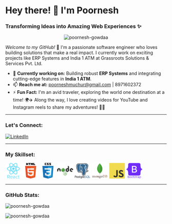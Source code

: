 # Hey there! 👋 I'm Poornesh
### Transforming Ideas into Amazing Web Experiences ✨

<p align="center"> 
  <img src="https://komarev.com/ghpvc/?username=poornesh-gowdaa&label=Profile%20views&color=0e75b6&style=flat" alt="poornesh-gowdaa" />
</p>

<p> 
  <i>Welcome to my GitHub!</i> 🎉 I'm a passionate software engineer who loves building solutions that make a real impact. I currently work on exciting projects like ERP Systems and India 1 ATM at Grassroots Solutions & Services Pvt. Ltd.
</p>

- 🔭 **Currently working on:** Building robust **ERP Systems** and integrating cutting-edge features in **India 1 ATM**.
- 📫 **Reach me at:** [poorneshmuchur@gmail.com](mailto:poorneshmuchur@gmail.com) | 8971602372
- ⚡ **Fun Fact:** I'm an avid traveler, exploring the world one destination at a time! 🌍✈️ Along the way, I love creating videos for YouTube and Instagram reels to share my adventures! 🎥✨

---

### Let's Connect:
<p>
  <a href="https://www.linkedin.com/in/poornesh-gowda-a54b1a262?lipi=urn%3Ali%3Apage%3Ad_flagship3_profile_view_base_contact_details%3BQAwMyk%2BKSTqqO9Ew%2F0PDow%3D%3D" target="_blank">
    <img src="https://raw.githubusercontent.com/rahuldkjain/github-profile-readme-generator/master/src/images/icons/Social/linked-in-alt.svg" alt="LinkedIn" width="40" height="40"/>
  </a>
</p>

---

### My Skillset:
<p>
  <a href="https://reactjs.org/" target="_blank"><img src="https://raw.githubusercontent.com/devicons/devicon/master/icons/react/react-original-wordmark.svg" alt="React" width="50" height="50"/></a>
  <a href="https://www.w3.org/html/" target="_blank"><img src="https://raw.githubusercontent.com/devicons/devicon/master/icons/html5/html5-original-wordmark.svg" alt="HTML" width="50" height="50"/></a>
  <a href="https://www.w3schools.com/css/" target="_blank"><img src="https://raw.githubusercontent.com/devicons/devicon/master/icons/css3/css3-original-wordmark.svg" alt="CSS" width="50" height="50"/></a>
  <a href="https://nodejs.org" target="_blank"><img src="https://raw.githubusercontent.com/devicons/devicon/master/icons/nodejs/nodejs-original-wordmark.svg" alt="Node.js" width="50" height="50"/></a>
  <a href="https://www.postgresql.org" target="_blank"><img src="https://raw.githubusercontent.com/devicons/devicon/master/icons/postgresql/postgresql-original-wordmark.svg" alt="PostgreSQL" width="50" height="50"/></a>
  <a href="https://www.mongodb.com/" target="_blank"><img src="https://raw.githubusercontent.com/devicons/devicon/master/icons/mongodb/mongodb-original-wordmark.svg" alt="MongoDB" width="50" height="50"/></a>
  <a href="https://developer.mozilla.org/en-US/docs/Web/JavaScript" target="_blank"><img src="https://raw.githubusercontent.com/devicons/devicon/master/icons/javascript/javascript-original.svg" alt="JavaScript" width="50" height="50"/></a>
  <a href="https://getbootstrap.com" target="_blank"><img src="https://raw.githubusercontent.com/devicons/devicon/master/icons/bootstrap/bootstrap-plain-wordmark.svg" alt="Bootstrap" width="50" height="50"/></a>
</p>

---

### GitHub Stats:
<p>
  <img src="https://github-readme-stats.vercel.app/api/top-langs?username=poornesh-gowdaa&show_icons=true&locale=en&layout=compact" alt="poornesh-gowdaa"/>
</p>

<p>
  <img src="https://github-readme-stats.vercel.app/api?username=poornesh-gowdaa&show_icons=true&locale=en" alt="poornesh-gowdaa"/>
</p>
